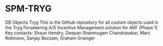 # SPM-TRYG
DB Objects Tryg
This is the Github repository for all custom objects used in the Tryg Forsekering A/S Incentive Management solution for AKF (Phase 1)
Key contacts: Shaun Hendry, Deepan Shanmugam Chandrasekar, Marc Robinson, Sanjay Bezzam, Graham Grainger
